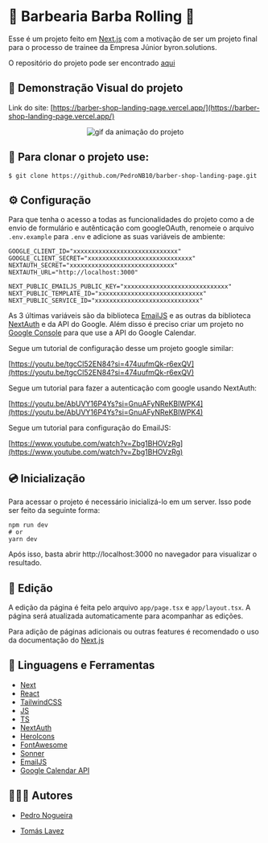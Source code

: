 # 💈 Barbearia Barba Rolling 💈

Esse é um projeto feito em [Next.js](https://nextjs.org) com a motivação de ser um projeto final para o processo de trainee da Empresa Júnior byron.solutions.

O repositório do projeto pode ser encontrado [aqui](https://github.com/PedroNB10/barber-shop-landing-page)

## 📱 Demonstração Visual do projeto

Link do site: [https://barber-shop-landing-page.vercel.app/](https://barber-shop-landing-page.vercel.app/)

<center>
  <img src="./readme-assets/responsividade.gif" alt="gif da animação do projeto">
</center>

## 💾 Para clonar o projeto use:

```
$ git clone https://github.com/PedroNB10/barber-shop-landing-page.git
```

## ⚙️ Configuração

Para que tenha o acesso a todas as funcionalidades do projeto como a de envio de formulário e autênticação com googleOAuth, renomeie o arquivo `.env.example` para `.env` e adicione as suas variáveis de ambiente:

```
GOOGLE_CLIENT_ID="xxxxxxxxxxxxxxxxxxxxxxxxxxxxx"
GOOGLE_CLIENT_SECRET="xxxxxxxxxxxxxxxxxxxxxxxxxxxxx"
NEXTAUTH_SECRET="xxxxxxxxxxxxxxxxxxxxxxxxxxxxx"
NEXTAUTH_URL="http://localhost:3000"

NEXT_PUBLIC_EMAILJS_PUBLIC_KEY="xxxxxxxxxxxxxxxxxxxxxxxxxxxxx"
NEXT_PUBLIC_TEMPLATE_ID="xxxxxxxxxxxxxxxxxxxxxxxxxxxxx"
NEXT_PUBLIC_SERVICE_ID="xxxxxxxxxxxxxxxxxxxxxxxxxxxxx"
```

As 3 últimas variáveis são da biblioteca [EmailJS](https://www.emailjs.com/) e as outras da biblioteca [NextAuth](https://next-auth.js.org/) e da API do Google. Além disso é preciso criar um projeto no [Google Console](https://console.cloud.google.com/) para que use a API do Google Calendar.

Segue um tutorial de configuração desse um projeto google similar:

[https://youtu.be/tgcCl52EN84?si=474uufmQk-r6exQV](https://youtu.be/tgcCl52EN84?si=474uufmQk-r6exQV)

Segue um tutorial para fazer a autenticação com google usando NextAuth:

[https://youtu.be/AbUVY16P4Ys?si=GnuAFyNReKBlWPK4](https://youtu.be/AbUVY16P4Ys?si=GnuAFyNReKBlWPK4)

Segue um tutorial para configuração do EmailJS:

[https://www.youtube.com/watch?v=Zbg1BHOVzRg](https://www.youtube.com/watch?v=Zbg1BHOVzRg)

## 💿 Inicialização

Para acessar o projeto é necessário inicializá-lo em um server. Isso pode ser feito da seguinte forma:

```
npm run dev
# or
yarn dev
```

Após isso, basta abrir http://localhost:3000 no navegador para visualizar o resultado.

## 📝 Edição

A edição da página é feita pelo arquivo `app/page.tsx` e `app/layout.tsx`. A página será atualizada automaticamente para acompanhar as edições.

Para adição de páginas adicionais ou outras features é recomendado o uso da documentação do [Next.js](https://nextjs.org/docs)

## 🔧 Linguagens e Ferramentas

- [Next](https://nextjs.org/)
- [React](https://react.dev/)
- [TailwindCSS](https://tailwindcss.com/)
- [JS](https://developer.mozilla.org/pt-BR/docs/Web/JavaScript)
- [TS](https://www.typescriptlang.org/)
- [NextAuth](https://next-auth.js.org/)
- [HeroIcons](https://heroicons.com/)
- [FontAwesome](https://fontawesome.com/)
- [Sonner](https://sonner.emilkowal.ski/)
- [EmailJS](https://www.emailjs.com/)
- [Google Calendar API](https://developers.google.com/calendar/api/guides/overview?hl=pt-br)

## 👨🏻‍💻 Autores

- [Pedro Nogueira](https://github.com/PedroNB10)

- [Tomás Lavez](https://github.com/tomlavez)
